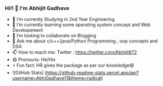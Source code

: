 ### Hi!! 👋  I'm Abhijit Gadhave 

- 🔭 I’m currently Studying in 2nd Year Engineering
- 🌱 I’m currently learning some operating system concept and Web Developement 
- 👯 I’m looking to collaborate on Blogging
- 💬 Ask me about c/c++/java/Python Programming , oop concepts and DSA
- 📫 How to reach me: Twitter : https://twitter.com/Abhijit872
- 😄 Pronouns: He/His
- ⚡ Fun fact: HR gives the package as per our knowledge😄
- ![GitHub Stats] (https://github-readme-stats.vercel.app/api?username=AbhiGadhave11&theme=radical)

